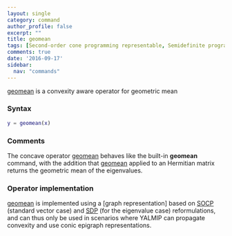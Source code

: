 ```yaml
---
layout: single
category: command
author_profile: false
excerpt: ""
title: geomean
tags: [Second-order cone programming representable, Semidefinite programming representable]
comments: true
date: '2016-09-17'
sidebar:
  nav: "commands"
---
```


[geomean](/command/geomean) is a convexity aware operator for geometric mean

### Syntax

````matlab
y = geomean(x)
````

### Comments

The concave operator [geomean](/command/geomean) behaves like the built-in **geomean** command, with the addition that [geomean](/command/geomean) applied to an Hermitian matrix returns the geometric mean of the eigenvalues.

### Operator implementation

[geomean](/command/geomean) is implemented using a [graph representation] based on [SOCP](/tags#second-order-cone-programming) (standard vector case)  and [SDP](/tags#semidefinite-programming) (for the eigenvalue case) reformulations, and can thus only be used in scenarios where YALMIP can propagate convexity and use conic epigraph representations.
